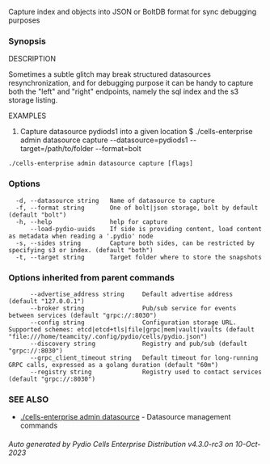 Capture index and objects into JSON or BoltDB format for sync debugging purposes

### Synopsis


DESCRIPTION

  Sometimes a subtle glitch may break structured datasources resynchronization, and for debugging purpose
  it can be handy to capture both the "left" and "right" endpoints, namely the sql index and the s3 storage listing.

EXAMPLES

  1. Capture datasource pydiods1 into a given location
  $ ./cells-enterprise admin datasource capture --datasource=pydiods1 --target=/path/to/folder --format=bolt



```
./cells-enterprise admin datasource capture [flags]
```

### Options

```
  -d, --datasource string   Name of datasource to capture
  -f, --format string       One of bolt|json storage, bolt by default (default "bolt")
  -h, --help                help for capture
      --load-pydio-uuids    If side is providing content, load content as metadata when reading a '.pydio' node
  -s, --sides string        Capture both sides, can be restricted by specifying s3 or index. (default "both")
  -t, --target string       Target folder where to store the snapshots
```

### Options inherited from parent commands

```
      --advertise_address string     Default advertise address (default "127.0.0.1")
      --broker string                Pub/sub service for events between services (default "grpc://:8030")
      --config string                Configuration storage URL. Supported schemes: etcd|etcd+tls|file|grpc|mem|vault|vaults (default "file:///home/teamcity/.config/pydio/cells/pydio.json")
      --discovery string             Registry and pub/sub (default "grpc://:8030")
      --grpc_client_timeout string   Default timeout for long-running GRPC calls, expressed as a golang duration (default "60m")
      --registry string              Registry used to contact services (default "grpc://:8030")
```

### SEE ALSO

* [./cells-enterprise admin datasource](./cells-enterprise-admin-datasource)	 - Datasource management commands

###### Auto generated by Pydio Cells Enterprise Distribution v4.3.0-rc3 on 10-Oct-2023
